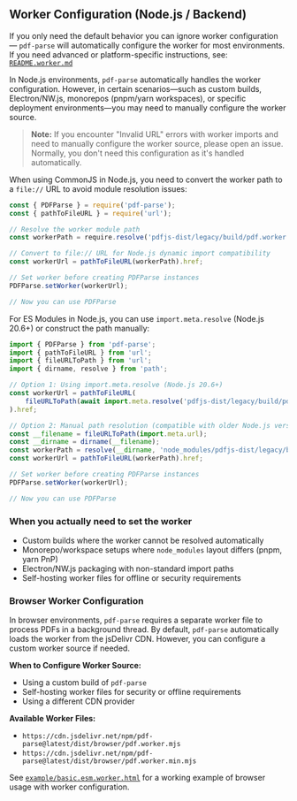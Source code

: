 ## Worker Configuration (Node.js / Backend)

If you only need the default behavior you can ignore worker configuration — `pdf-parse` will automatically configure the worker for most environments. If you need advanced or platform-specific instructions, see: [`README.worker.md`](./README.worker.md)

In Node.js environments, `pdf-parse` automatically handles the worker configuration. However, in certain scenarios—such as custom builds, Electron/NW.js, monorepos (pnpm/yarn workspaces), or specific deployment environments—you may need to manually configure the worker source.

> **Note:** If you encounter "Invalid URL" errors with worker imports and need to manually configure the worker source, please open an issue. Normally, you don't need this configuration as it's handled automatically.

When using CommonJS in Node.js, you need to convert the worker path to a `file://` URL to avoid module resolution issues:

```js
const { PDFParse } = require('pdf-parse');
const { pathToFileURL } = require('url');

// Resolve the worker module path
const workerPath = require.resolve('pdfjs-dist/legacy/build/pdf.worker.mjs');

// Convert to file:// URL for Node.js dynamic import compatibility
const workerUrl = pathToFileURL(workerPath).href;

// Set worker before creating PDFParse instances
PDFParse.setWorker(workerUrl);

// Now you can use PDFParse
```

For ES Modules in Node.js, you can use `import.meta.resolve` (Node.js 20.6+) or construct the path manually:

```js
import { PDFParse } from 'pdf-parse';
import { pathToFileURL } from 'url';
import { fileURLToPath } from 'url';
import { dirname, resolve } from 'path';

// Option 1: Using import.meta.resolve (Node.js 20.6+)
const workerUrl = pathToFileURL(
    fileURLToPath(await import.meta.resolve('pdfjs-dist/legacy/build/pdf.worker.mjs'))
).href;

// Option 2: Manual path resolution (compatible with older Node.js versions)
const __filename = fileURLToPath(import.meta.url);
const __dirname = dirname(__filename);
const workerPath = resolve(__dirname, 'node_modules/pdfjs-dist/legacy/build/pdf.worker.mjs');
const workerUrl = pathToFileURL(workerPath).href;

// Set worker before creating PDFParse instances
PDFParse.setWorker(workerUrl);

// Now you can use PDFParse
```

### When you actually need to set the worker

- Custom builds where the worker cannot be resolved automatically
- Monorepo/workspace setups where `node_modules` layout differs (pnpm, yarn PnP)
- Electron/NW.js packaging with non-standard import paths
- Self-hosting worker files for offline or security requirements


### Browser Worker Configuration

In browser environments, `pdf-parse` requires a separate worker file to process PDFs in a background thread. By default, `pdf-parse` automatically loads the worker from the jsDelivr CDN. However, you can configure a custom worker source if needed.

**When to Configure Worker Source:**
- Using a custom build of `pdf-parse`
- Self-hosting worker files for security or offline requirements
- Using a different CDN provider

**Available Worker Files:**

- `https://cdn.jsdelivr.net/npm/pdf-parse@latest/dist/browser/pdf.worker.mjs`
- `https://cdn.jsdelivr.net/npm/pdf-parse@latest/dist/browser/pdf.worker.min.mjs`

See [`example/basic.esm.worker.html`](example/basic.esm.worker.html) for a working example of browser usage with worker configuration.

